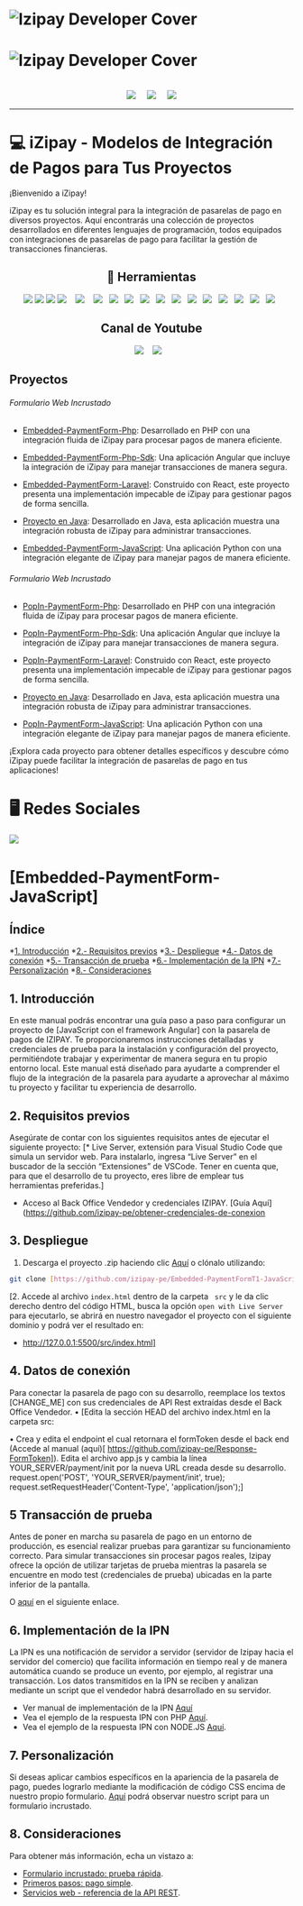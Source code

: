 # ![Izipay Developer Cover](http://34.176.164.120/wp-content/uploads/2024/01/Banner-1140x100-1.png)
# ![Izipay Developer Cover](http://34.176.164.120/wp-content/uploads/2024/01/logo-Izipay.png)


<div align="center">
  <br />
<img src="https://img.shields.io/badge/YouTube-FF0000?style=for-the-badge&logo=YouTube&logoColor=white"/>&nbsp;&nbsp;&nbsp;&nbsp;
<img src="https://img.shields.io/badge/Documentaci%C3%B3n-3DDC84?style=for-the-badge&logo=read-the-docs&logoColor=white"/>&nbsp;&nbsp;&nbsp;&nbsp;
<img src="https://img.shields.io/badge/Repositorio-000000?style=for-the-badge&logo=GitHub&logoColor=white"/>
  <hr />
</div>

# 💻 iZipay - Modelos de Integración de Pagos para Tus Proyectos

¡Bienvenido a iZipay!

iZipay es tu solución integral para la integración de pasarelas de pago en diversos proyectos. Aquí encontrarás una colección de proyectos desarrollados en diferentes lenguajes de programación, todos equipados con integraciones de pasarelas de pago para facilitar la gestión de transacciones financieras.

<h2 align="center"> 🔭 Herramientas</h2>
<p align="center">
<img src="https://img.shields.io/badge/React-61DAFB?style=for-the-badge&logo=React&logoColor=white"/>
<img src="https://img.shields.io/badge/Angular-DD0031?style=for-the-badge&logo=Angular&logoColor=white"/>
<img src="https://img.shields.io/badge/Vue.js-4FC08D?style=for-the-badge&logo=Vue.js&logoColor=white"/>
  <img src="https://img.shields.io/badge/Java-ED8B00?style=for-the-badge&logo=java&logoColor=white" />&nbsp;&nbsp;&nbsp;
 <img src="https://img.shields.io/badge/Python-14354C?style=for-the-badge&logo=python&logoColor=white" />&nbsp;&nbsp;&nbsp;
<img src="https://img.shields.io/badge/Jenkins-D24939?style=for-the-badge&logo=Jenkins&logoColor=white"/>&nbsp;&nbsp;
 <img src="https://img.shields.io/badge/Microsoft_Azure-0089D6?style=for-the-badge&logo=microsoft-azure&logoColor=white" />&nbsp;&nbsp;
<img src="https://img.shields.io/badge/Azure_DevOps-0078D7?style=for-the-badge&logo=azure-devops&logoColor=white"/>&nbsp;&nbsp;
<img src="https://img.shields.io/badge/Ruby-CC342D?style=for-the-badge&logo=Ruby&logoColor=white"/>&nbsp;&nbsp;
<img src="https://img.shields.io/badge/PHP-777BB4?style=for-the-badge&logo=PHP&logoColor=white"/>&nbsp;&nbsp;
 <img src="https://img.shields.io/badge/Laravel-FF2D20?style=for-the-badge&logo=Laravel&logoColor=white"/>&nbsp;&nbsp;
<img src="https://img.shields.io/badge/JavaScript-F7DF1E?style=for-the-badge&logo=JavaScript&logoColor=black"/>&nbsp;&nbsp;
<img src="https://img.shields.io/badge/Node.js-43853D?style=for-the-badge&logo=Node.js&logoColor=white"/>&nbsp;&nbsp;
<img src="https://img.shields.io/badge/Android-3DDC84?style=for-the-badge&logo=Android&logoColor=white"/>&nbsp;&nbsp;
<img src="https://img.shields.io/badge/iOS-000000?style=for-the-badge&logo=Apple&logoColor=white"/>&nbsp;&nbsp;
<img src="https://img.shields.io/badge/Nest.js-E0234E?style=for-the-badge&logo=NestJS&logoColor=white"/>&nbsp;&nbsp;
<img src="https://img.shields.io/badge/Express-000000?style=for-the-badge&logo=Express&logoColor=white"/>&nbsp;&nbsp;


<h2 align="center">Canal de Youtube </h2>
<p align="center" align='right'>
  <a target="_blank"href="https://www.youtube.com/@izipay"><img src="https://img.shields.io/youtube/channel/views/UCfu42a053Ha11LefSRX92hQ?style=for-the-badge&logo=youtube" /></a>&nbsp;&nbsp;&nbsp;
  <a target="_blank"href="youtube.com/channel/UCo9zPQI-XBrwjjt9oPa6NGg?sub_confirmation=1"><img src="https://img.shields.io/youtube/channel/subscribers/UCfu42a053Ha11LefSRX92hQ" /></a>&nbsp;&nbsp;&nbsp;
</p>
     

## Proyectos
###### Formulario Web Incrustado


- [Embedded-PaymentForm-Php](enlace_al_proyecto_php): Desarrollado en PHP con una integración fluida de iZipay para procesar pagos de manera eficiente.
  
- [Embedded-PaymentForm-Php-Sdk](enlace_al_proyecto_angular): Una aplicación Angular que incluye la integración de iZipay para manejar transacciones de manera segura.

- [Embedded-PaymentForm-Laravel](enlace_al_proyecto_react): Construido con React, este proyecto presenta una implementación impecable de iZipay para gestionar pagos de forma sencilla.

- [Proyecto en Java](enlace_al_proyecto_java): Desarrollado en Java, esta aplicación muestra una integración robusta de iZipay para administrar transacciones.

- [Embedded-PaymentForm-JavaScript](enlace_al_proyecto_python): Una aplicación Python con una integración elegante de iZipay para manejar pagos de manera eficiente.


###### Formulario Web Incrustado

- [PopIn-PaymentForm-Php](enlace_al_proyecto_php): Desarrollado en PHP con una integración fluida de iZipay para procesar pagos de manera eficiente.
  
- [PopIn-PaymentForm-Php-Sdk](enlace_al_proyecto_angular): Una aplicación Angular que incluye la integración de iZipay para manejar transacciones de manera segura.

- [PopIn-PaymentForm-Laravel](enlace_al_proyecto_react): Construido con React, este proyecto presenta una implementación impecable de iZipay para gestionar pagos de forma sencilla.

- [Proyecto en Java](enlace_al_proyecto_java): Desarrollado en Java, esta aplicación muestra una integración robusta de iZipay para administrar transacciones.

- [PopIn-PaymentForm-JavaScript](enlace_al_proyecto_python): Una aplicación Python con una integración elegante de iZipay para manejar pagos de manera eficiente.

¡Explora cada proyecto para obtener detalles específicos y descubre cómo iZipay puede facilitar la integración de pasarelas de pago en tus aplicaciones!

# 🖥️ Redes Sociales

<img src="https://img.shields.io/badge/Redes%20Sociales-3B5998?style=for-the-badge&logo=Social&logoColor=white"/>&nbsp;&nbsp;&nbsp;&nbsp;


# [Embedded-PaymentForm-JavaScript]
##  Índice
*[1. Introducción](#1.-introducción)
*[2.- Requisitos previos](#2-requisitos-previos)
*[3.- Despliegue](#3-despliegue)
*[4.- Datos de conexión](#4-datos-de-conexión)
*[5.- Transacción de prueba](#5-transacción-de-prueba)
*[6.- Implementación de la IPN](#6-implementación-de-la-ipn)
*[7.- Personalización](#7-personalización)
*[8.- Consideraciones](#8-personalización)
## 1. Introducción
En este manual podrás encontrar una guía paso a paso para configurar un proyecto de [JavaScript con el framework Angular] con la pasarela de pagos de IZIPAY. Te proporcionaremos instrucciones detalladas y credenciales de prueba para la instalación y configuración del proyecto, permitiéndote trabajar y experimentar de manera segura en tu propio entorno local.
Este manual está diseñado para ayudarte a comprender el flujo de la integración de la pasarela para ayudarte a aprovechar al máximo tu proyecto y facilitar tu experiencia de desarrollo.
 
## 2. Requisitos previos
Asegúrate de contar con los siguientes requisitos antes de ejecutar el siguiente proyecto:
[* Live Server, extensión para Visual Studio Code que simula un servidor web. Para instalarlo, ingresa “Live Server” en el buscador de la sección “Extensiones” de VSCode. Tener en cuenta que, para que el desarrollo de tu proyecto, eres libre de emplear tus herramientas preferidas.]
 
* Acceso al Back Office Vendedor y credenciales IZIPAY. [Guía Aquí](https://github.com/izipay-pe/obtener-credenciales-de-conexion
## 3. Despliegue
1. Descarga el proyecto .zip haciendo clic [Aquí](https://github.com/izipay-pe/Embedded-PaymentFormT1-JavaScript/archive/refs/heads/main.zip) o clónalo utilizando:
  ```sh
  git clone [https://github.com/izipay-pe/Embedded-PaymentFormT1-JavaScript.git]
  ```
[2. Accede al archivo `index.html` dentro de la carpeta ` src` y le da clic derecho dentro del código HTML, busca la opción `open with Live Server` para ejecutarlo, se abrirá en nuestro navegador el proyecto con el siguiente dominio y podrá ver el resultado en: 
  - http://127.0.0.1:5500/src/index.html]
## 4. Datos de conexión 
Para conectar la pasarela de pago con su desarrollo, reemplace los textos  [CHANGE_ME] con sus credenciales de API Rest extraídas desde el Back Office Vendedor. 
•	[Edita la sección HEAD del archivo index.html en la carpeta src:

<script 
    type="text/javascript"
    src="https://api.micuentaweb.pe/static/js/krypton-client/V4.0/stable/kr-payment-form.min.js" 
    kr-public-key="~~CHANGE_ME_PUBLIC_KEY~~"
    kr-get-url-success="~~CHANGE_ME_PAGE_REDIRECTION~~"       
    kr-language="es-ES"
>
</script>

•	Crea y edita el endpoint el cual retornara el formToken desde el back end (Accede al manual (aquí)[ https://github.com/izipay-pe/Response-FormToken]). Edita el archivo app.js y cambia la línea YOUR_SERVER/payment/init por la nueva URL creada desde su desarrollo.
	request.open('POST', 'YOUR_SERVER/payment/init', true);
	request.setRequestHeader('Content-Type', 'application/json');]

## 5 Transacción de prueba
Antes de poner en marcha su pasarela de pago en un entorno de producción, es esencial realizar pruebas para garantizar su funcionamiento correcto. 
Para simular transacciones sin procesar pagos reales, Izipay ofrece la opción de utilizar tarjetas de prueba mientras la pasarela se encuentre en modo test (credenciales de prueba) ubicadas en la parte inferior de la pantalla.
 
O [aquí]( https://secure.micuentaweb.pe/doc/es-PE/rest/V4.0/api/kb/test_cards.html) en el siguiente enlace.
## 6. Implementación de la IPN
La IPN es una notificación de servidor a servidor (servidor de Izipay hacia el servidor del comercio) que facilita información en tiempo real y de manera automática cuando se produce un evento, por ejemplo, al registrar una transacción.
Los datos transmitidos en la IPN se reciben y analizan mediante un script que el vendedor habrá desarrollado en su servidor.
* Ver manual de implementación de la IPN [Aquí]( https://secure.micuentaweb.pe/doc/es-PE/rest/V4.0/kb/payment_done.html)
* Vea el ejemplo de la respuesta IPN con PHP [Aquí](https://github.com/izipay-pe/Redirect-PaymentForm-IpnT1-PHP).
* Vea el ejemplo de la respuesta IPN con NODE.JS [Aquí](https://github.com/izipay-pe/Response-PaymentFormT1-Ipn).
## 7. Personalización
Si deseas aplicar cambios específicos en la apariencia de la pasarela de pago, puedes lograrlo mediante la modificación de código CSS encima de nuestro propio formulario.
[Aquí](https://github.com/izipay-pe/Personalizacion-PaymentForm-Incrustado) podrá observar nuestro script para un formulario incrustado.
## 8. Consideraciones
Para obtener más información, echa un vistazo a:
- [Formulario incrustado: prueba rápida](https://secure.micuentaweb.pe/doc/es-PE/rest/V4.0/javascript/quick_start_js.html).
- [Primeros pasos: pago simple](https://secure.micuentaweb.pe/doc/es-PE/rest/V4.0/javascript/guide/start.html).
- [Servicios web - referencia de la API REST](https://secure.micuentaweb.pe/doc/es-PE/rest/V4.0/api/reference.html).
